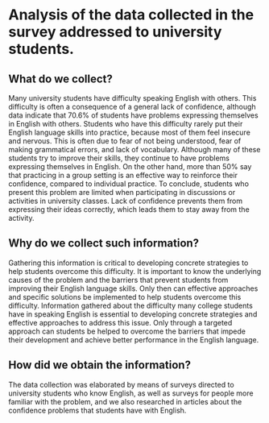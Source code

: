 # Analysis of the data collected in the survey addressed to university students.

## What do we collect?

Many university students have difficulty speaking English with others. This difficulty is often a consequence of a general lack of confidence, although data indicate that 70.6% of students have problems expressing themselves in English with others.
Students who have this difficulty rarely put their English language skills into practice, because most of them feel insecure and nervous. This is often due to fear of not being understood, fear of making grammatical errors, and lack of vocabulary.
Although many of these students try to improve their skills, they continue to have problems expressing themselves in English. On the other hand, more than 50% say that practicing in a group setting is an effective way to reinforce their confidence, compared to individual practice.
To conclude, students who present this problem are limited when participating in discussions or activities in university classes. Lack of confidence prevents them from expressing their ideas correctly, which leads them to stay away from the activity.

## Why do we collect such information?

Gathering this information is critical to developing concrete strategies to help students overcome this difficulty. It is important to know the underlying causes of the problem and the barriers that prevent students from improving their English language skills. Only then can effective approaches and specific solutions be implemented to help students overcome this difficulty.
Information gathered about the difficulty many college students have in speaking English is essential to developing concrete strategies and effective approaches to address this issue. Only through a targeted approach can students be helped to overcome the barriers that impede their development and achieve better performance in the English language.

## How did we obtain the information?

The data collection was elaborated by means of surveys directed to university students who know English, as well as surveys for people more familiar with the problem, and we also researched in articles about the confidence problems that students have with English.